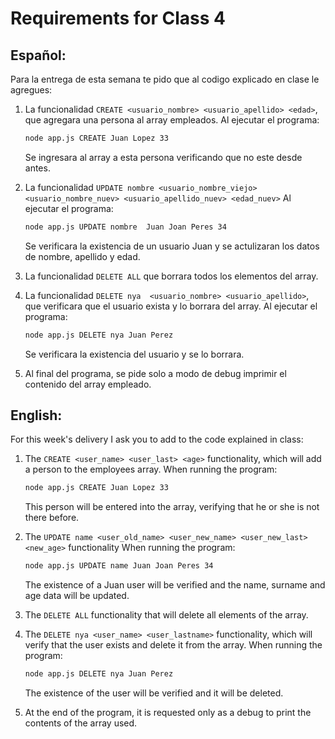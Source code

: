 # Requirements for Class 4

## Español:

Para la entrega de esta semana te pido que al codigo explicado en clase le agregues:

1. La funcionalidad `CREATE <usuario_nombre> <usuario_apellido> <edad>`, que agregara una persona al array empleados.
   Al ejecutar el programa:

   ```apache
   node app.js CREATE Juan Lopez 33
   ```

   Se ingresara al array a esta persona verificando que no este desde antes.
2. La funcionalidad `UPDATE nombre <usuario_nombre_viejo> <usuario_nombre_nuev> <usuario_apellido_nuev> <edad_nuev>`
   Al ejecutar el programa:

   ```apache
   node app.js UPDATE nombre  Juan Joan Peres 34
   ```

   Se verificara la existencia de un usuario Juan y se actulizaran los datos de nombre, apellido y edad.
3. La funcionalidad `DELETE ALL` que borrara todos los elementos del array.
4. La funcionalidad `DELETE nya  <usuario_nombre> <usuario_apellido>`, que verificara que el usuario exista y lo borrara del array.
   Al ejecutar el programa:

   ```apache
   node app.js DELETE nya Juan Perez
   ```

   Se verificara la existencia del usuario y se lo borrara.
5. Al final del programa, se pide solo a modo de debug imprimir el contenido del array empleado.

## English:

For this week's delivery I ask you to add to the code explained in class:

1. The `CREATE <user_name> <user_last> <age>` functionality, which will add a person to the employees array.
   When running the program:

   ```apache
   node app.js CREATE Juan Lopez 33
   ```
   This person will be entered into the array, verifying that he or she is not there before.
2. The `UPDATE name <user_old_name> <user_new_name> <user_new_last> <new_age>` functionality
   When running the program:

   ```apache
   node app.js UPDATE name Juan Joan Peres 34
   ```
   The existence of a Juan user will be verified and the name, surname and age data will be updated.
3. The `DELETE ALL` functionality that will delete all elements of the array.
4. The `DELETE nya <user_name> <user_lastname>` functionality, which will verify that the user exists and delete it from the array.
   When running the program:

   ```apache
   node app.js DELETE nya Juan Perez
   ```
   The existence of the user will be verified and it will be deleted.
5. At the end of the program, it is requested only as a debug to print the contents of the array used.
